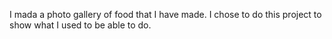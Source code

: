 I mada a photo gallery of food that I have made.
I chose to do this project to show what I used to be able to do.

